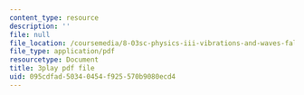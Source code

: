 ```yaml
---
content_type: resource
description: ''
file: null
file_location: /coursemedia/8-03sc-physics-iii-vibrations-and-waves-fall-2016/095cdfad50340454f925570b9080ecd4_SnNmbVH5DAM.pdf
file_type: application/pdf
resourcetype: Document
title: 3play pdf file
uid: 095cdfad-5034-0454-f925-570b9080ecd4
---
```

